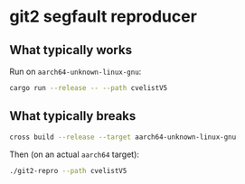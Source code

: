 # git2 segfault reproducer

## What typically works

Run on `aarch64-unknown-linux-gnu`:

```bash
cargo run --release -- --path cvelistV5
```

## What typically breaks

```bash
cross build --release --target aarch64-unknown-linux-gnu
```

Then (on an actual `aarch64` target):

```bash
./git2-repro --path cvelistV5
```
